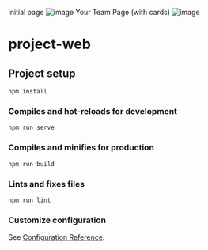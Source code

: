 Initial page
![image](https://user-images.githubusercontent.com/69653683/143793818-88cc38df-13a2-49f5-bf8f-1b2d902c7f06.png)
Your Team Page (with cards)
![image](https://user-images.githubusercontent.com/69653683/143793838-e09948d2-8886-4546-97f7-1a96b81f696b.png)


# project-web

## Project setup
```
npm install
```

### Compiles and hot-reloads for development
```
npm run serve
```

### Compiles and minifies for production
```
npm run build
```

### Lints and fixes files
```
npm run lint
```

### Customize configuration
See [Configuration Reference](https://cli.vuejs.org/config/).
